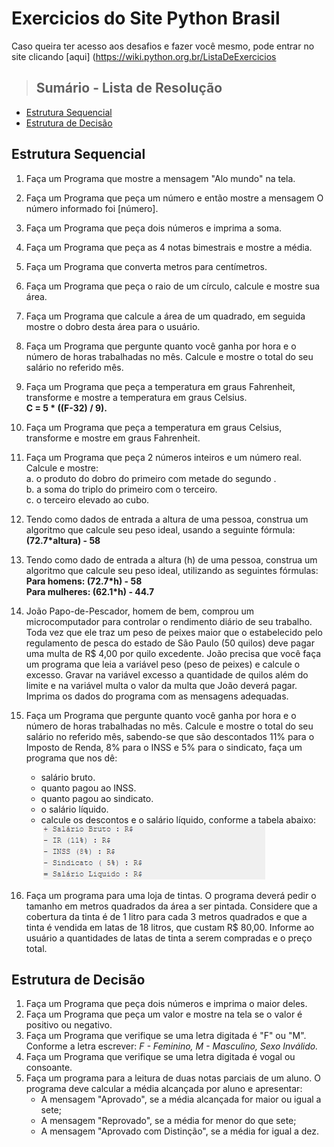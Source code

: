 # Exercicios do Site Python Brasil

Caso queira ter acesso aos desafios e fazer você mesmo, pode entrar no site clicando [aqui] (https://wiki.python.org.br/ListaDeExercicios

> ## Sumário - Lista de Resolução


+ [Estrutura Sequencial](#EstruturaSequencial)
+ [Estrutura de Decisão](#EstruturadeDescião)

## <a name = "section"></a>Estrutura Sequencial
1. Faça um Programa que mostre a mensagem "Alo mundo" na tela. 
2. Faça um Programa que peça um número e então mostre a mensagem O número informado foi [número].
3. Faça um Programa que peça dois números e imprima a soma.
4. Faça um Programa que peça as 4 notas bimestrais e mostre a média.
5. Faça um Programa que converta metros para centímetros.
6. Faça um Programa que peça o raio de um círculo, calcule e mostre sua área.
7. Faça um Programa que calcule a área de um quadrado, em seguida mostre o dobro desta área para o usuário.
8. Faça um Programa que pergunte quanto você ganha por hora e o número de horas trabalhadas no mês. Calcule e mostre o total do seu salário no referido mês.
9. Faça um Programa que peça a temperatura em graus Fahrenheit, transforme e mostre a temperatura em graus Celsius.<br>
    **C = 5 * ((F-32) / 9).**
10. Faça um Programa que peça a temperatura em graus Celsius, transforme e mostre em graus Fahrenheit.
11. Faça um Programa que peça 2 números inteiros e um número real. Calcule e mostre:<br>
    a. o produto do dobro do primeiro com metade do segundo .<br>
    b. a soma do triplo do primeiro com o terceiro.<br>
    c. o terceiro elevado ao cubo.
12. Tendo como dados de entrada a altura de uma pessoa, construa um algoritmo que calcule seu peso ideal, usando a seguinte fórmula: **(72.7*altura) - 58**
13. Tendo como dado de entrada a altura (h) de uma pessoa, construa um algoritmo que calcule seu peso ideal, utilizando as seguintes fórmulas:<br>
    **Para homens: (72.7*h) - 58<br>**
    **Para mulheres: (62.1*h) - 44.7**
14. João Papo-de-Pescador, homem de bem, comprou um microcomputador para controlar o rendimento diário de seu trabalho. Toda vez que ele traz um peso de peixes maior que o estabelecido pelo regulamento de pesca do estado de São Paulo (50 quilos) deve pagar uma multa de R$ 4,00 por quilo excedente. João precisa que você faça um programa que leia a variável peso (peso de peixes) e calcule o excesso. Gravar na variável excesso a quantidade de quilos além do limite e na variável multa o valor da multa que João deverá pagar. Imprima os dados do programa com as mensagens adequadas.
15. Faça um Programa que pergunte quanto você ganha por hora e o número de horas trabalhadas no mês. Calcule e mostre o total do seu salário no referido mês, sabendo-se que são descontados 11% para o Imposto de Renda, 8% para o INSS e 5% para o sindicato, faça um programa que nos dê:<br>
    + salário bruto.
    + quanto pagou ao INSS.
    + quanto pagou ao sindicato.
    + o salário líquido.
    + calcule os descontos e o salário líquido, conforme a tabela abaixo:
    <img src = "./readme/16.png"></img>

16. Faça um programa para uma loja de tintas. O programa deverá pedir o tamanho em metros quadrados da área a ser pintada. Considere que a cobertura da tinta é de 1 litro para cada 3 metros quadrados e que a tinta é vendida em latas de 18 litros, que custam R$ 80,00. Informe ao usuário a quantidades de latas de tinta a serem compradas e o preço total.

## <a name = "section"></a>Estrutura de Decisão
1. Faça um Programa que peça dois números e imprima o maior deles.
2. Faça um Programa que peça um valor e mostre na tela se o valor é positivo ou negativo.
3. Faça um Programa que verifique se uma letra digitada é "F" ou "M". Conforme a letra escrever: *F - Feminino, M - Masculino, Sexo Inválido.*
4. Faça um Programa que verifique se uma letra digitada é vogal ou consoante.
5. Faça um programa para a leitura de duas notas parciais de um aluno. O programa deve calcular a média alcançada por aluno e apresentar:
    - A mensagem "Aprovado", se a média alcançada for maior ou igual a sete;
    - A mensagem "Reprovado", se a média for menor do que sete;
    - A mensagem "Aprovado com Distinção", se a média for igual a dez.